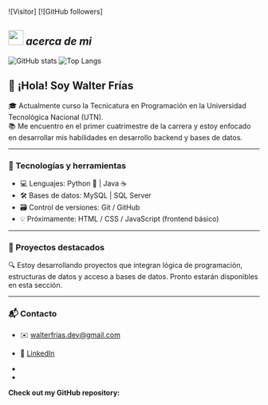 
![Visitor] [![GitHub followers]
<!--
**Bhargavi-hash/Bhargavi-hash** is a ✨ _special_ ✨ repository because its `README.md` (this file) appears on your GitHub profile.
-->


## <img src="https://media.giphy.com/media/ObNTw8Uzwy6KQ/giphy.gif" width="30px">&nbsp;***acerca de mi***
![GitHub stats](https://github-readme-stats.vercel.app/api?username=Wally-ux&show_icons=true&theme=radical)
![Top Langs](https://github-readme-stats.vercel.app/api/top-langs/?username=Wally-ux&layout=compact)

## 👋 ¡Hola! Soy Walter Frías

🎓 Actualmente curso la Tecnicatura en Programación en la Universidad Tecnológica Nacional (UTN).  
📚 Me encuentro en el primer cuatrimestre de la carrera y estoy enfocado en desarrollar mis habilidades en desarrollo backend y bases de datos.

---

### 🧠 Tecnologías y herramientas
- 💻 Lenguajes: Python 🐍 | Java ☕
- 🛠️ Bases de datos: MySQL | SQL Server
- 🗃️ Control de versiones: Git / GitHub
- 💡 Próximamente: HTML / CSS / JavaScript (frontend básico)

---

### 📌 Proyectos destacados
🔍 Estoy desarrollando proyectos que integran lógica de programación, estructuras de datos y acceso a bases de datos. Pronto estarán disponibles en esta sección.

---

### 📬 Contacto
- ✉️ walterfrias.dev@gmail.com
- 💼 [LinkedIn](https://linkedin.com/in/walterfrias)



- 


- 
__Check out my GitHub repository:__

<div>
<!--
**Wally-ux/Wally-ux** is a ✨ _special_ ✨ repository because its `README.md` (this file) appears on your GitHub profile.

Here are some ideas to get you started:

- 🔭 I’m currently working on ...
- 🌱 I’m currently learning ...
- 👯 I’m looking to collaborate on ...
- 🤔 I’m looking for help with ...
- 💬 Ask me about ...
- 📫 How to reach me: ...
- 😄 Pronouns: ...
- ⚡ Fun fact: ...
-->
